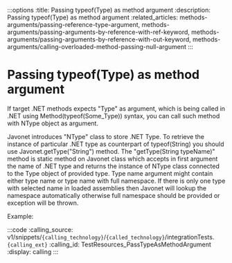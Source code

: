 :::options
:title: Passing typeof(Type) as method argument
:description: Passing typeof(Type) as method argument
:related_articles: methods-arguments/passing-reference-type-argument, methods-arguments/passing-arguments-by-reference-with-ref-keyword, methods-arguments/passing-arguments-by-reference-with-out-keyword, methods-arguments/calling-overloaded-method-passing-null-argument
:::

# Passing typeof(Type) as method argument 
  
If target .NET methods expects "Type" as argument, which is being called in .NET using Method(typeof(Some_Type)) syntax, you can call such method with NType object as argument.  

Javonet introduces "NType" class to store .NET Type. To retrieve the instance of particular .NET type as counterpart of typeof(String) you should use Javonet.getType("String") method. The "getType(String typeName)" method is static method on Javonet class which accepts in first argument the name of .NET type and returns the instance of NType class connected to the Type object of provided type. Type name argument might contain either type name or type name with full namespace. If there is only one type with selected name in loaded assemblies then Javonet will lookup the namespace automatically otherwise full namespace should be provided or exception will be thrown.   
  
Example:  
  
:::code 
:calling_source: v1/snippets/`{calling_technology}`/`{called_technology}`/integrationTests.`{calling_ext}`
:calling_id: TestResources_PassTypeAsMethodArgument
:display: calling
:::

